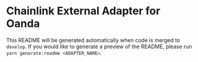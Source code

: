 # Chainlink External Adapter for Oanda

This README will be generated automatically when code is merged to `develop`. If you would like to generate a preview of the README, please run `yarn generate:readme <ADAPTER_NAME>`.
